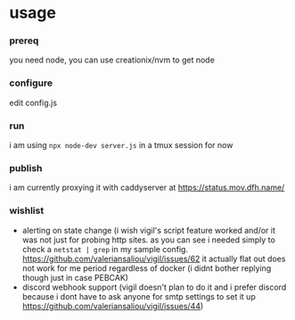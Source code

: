 # usage

### prereq

you need node, you can use creationix/nvm to get node

### configure

edit config.js 

### run

i am using `npx node-dev server.js` in a tmux session for now

### publish

i am currently proxying it with caddyserver at https://status.mov.dfh.name/

### wishlist

- alerting on state change (i wish vigil's script feature worked and/or it was not just for probing http sites. as you can see i needed simply to check a `netstat | grep` in my sample config. https://github.com/valeriansaliou/vigil/issues/62 it actually flat out does not work for me period regardless of docker (i didnt bother replying though just in case PEBCAK)
- discord webhook support (vigil doesn't plan to do it and i prefer discord because i dont have to ask anyone for smtp settings to set it up https://github.com/valeriansaliou/vigil/issues/44)

